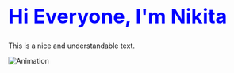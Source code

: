 <h1 style="color:blue; font-size:40px;" id="main-text">Hi Everyone, I'm Nikita</h1>
<p>This is a nice and understandable text.</p>

![Animation](https://github.com/nikilodiym/nikilodiym/raw/main/assets/134860909/fb658821-008e-4503-8c86-3fe9253778b8.gif)
